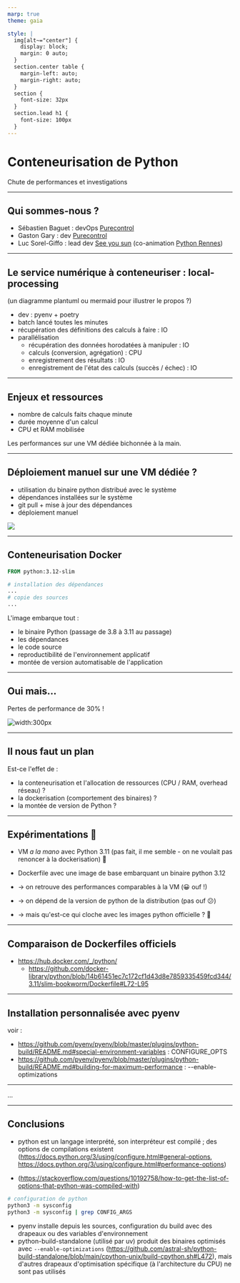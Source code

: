 ```yaml
---
marp: true
theme: gaia

style: |
  img[alt~="center"] {
    display: block;
    margin: 0 auto;
  }
  section.center table {
    margin-left: auto;
    margin-right: auto;
  }
  section {
    font-size: 32px
  }
  section.lead h1 {
    font-size: 100px
  }
---
```

<!-- _class: lead -->
# Conteneurisation de Python
Chute de performances et investigations

<!-- 
_footer: "Sébastien Baguet, Gaston Gary, Luc Sorel-Giffo - BreizhCamp - 27 juin 2025"
 -->

---

## Qui sommes-nous ?

- Sébastien Baguet : devOps [Purecontrol](https://www.purecontrol.com/)
- Gaston Gary : dev [Purecontrol](https://www.purecontrol.com/)
- Luc Sorel-Giffo : lead dev [See you sun](https://seeyousun.fr/) (co-animation [Python Rennes](https://www.meetup.com/fr-FR/python-rennes/))

---

## Le service numérique à conteneuriser : local-processing

(un diagramme plantuml ou mermaid pour illustrer le propos ?)

- dev : pyenv + poetry
- batch lancé toutes les minutes
- récupération des définitions des calculs à faire : IO
- parallélisation
  - récupération des données horodatées à manipuler : IO
  - calculs (conversion, agrégation) : CPU
  - enregistrement des résultats : IO
  - enregistrement de l'état des calculs (succès / échec) : IO

---

## Enjeux et ressources

- nombre de calculs faits chaque minute
- durée moyenne d'un calcul
- CPU et RAM mobilisée

Les performances sur une VM dédiée bichonnée à la main.

---

## Déploiement manuel sur une VM dédiée ?

- utilisation du binaire python distribué avec le système
- dépendances installées sur le système
- git pull + mise à jour des dépendances
- déploiement manuel

![](https://s2.qwant.com/thumbr/474x303/7/7/c159a4416cf1b30fea194a49da801d59f966c0e2d414580ef384f01760efe7/th.jpg?u=https%3A%2F%2Ftse.mm.bing.net%2Fth%3Fid%3DOIP.ZIaKioLPt65-c3ntAHQewgHaEv%26pid%3DApi&q=0&b=1&p=0&a=0)

---

## Conteneurisation Docker

```dockerfile
FROM python:3.12-slim

# installation des dépendances
...
# copie des sources
...
```

L'image embarque tout :
- le binaire Python (passage de 3.8 à 3.11 au passage)
- les dépendances
- le code source
- reproductibilité de l'environnement applicatif
- montée de version automatisable de l'application

---

## Oui mais...

Pertes de performance de 30% !

![width:300px](https://www.petitgoeland.fr/849954-large_default/sweat-homme-col-rond-le-futur-c-etait-mieux-avant.jpg)

---

## Il nous faut un plan

Est-ce l'effet de :
* la conteneurisation et l'allocation de ressources (CPU / RAM, overhead réseau) ?
* la dockerisation (comportement des binaires) ?
* la montée de version de Python ?

---

## Expérimentations 🧪

* VM *a la mano* avec Python 3.11 (pas fait, il me semble - on ne voulait pas renoncer à la dockerisation) 🙅
* Dockerfile avec une image de base embarquant un binaire python 3.12

* -> on retrouve des performances comparables à la VM (😀 ouf !)
* -> on dépend de la version de python de la distribution (pas ouf 😕)
* -> mais qu'est-ce qui cloche avec les images python officielle ? 🤔

---

## Comparaison de Dockerfiles officiels

- https://hub.docker.com/_/python/
  - https://github.com/docker-library/python/blob/14b61451ec7c172cf1d43d8e7859335459fcd344/3.11/slim-bookworm/Dockerfile#L72-L95

---

## Installation personnalisée avec pyenv

voir :
- https://github.com/pyenv/pyenv/blob/master/plugins/python-build/README.md#special-environment-variables : CONFIGURE_OPTS
- https://github.com/pyenv/pyenv/blob/master/plugins/python-build/README.md#building-for-maximum-performance : --enable-optimizations

---

...

---

## Conclusions

- python est un langage interprété, son interpréteur est compilé ; des options de compilations existent (https://docs.python.org/3/using/configure.html#general-options, https://docs.python.org/3/using/configure.html#performance-options)

- (https://stackoverflow.com/questions/10192758/how-to-get-the-list-of-options-that-python-was-compiled-with)

```sh
# configuration de python
python3 -m sysconfig
python3 -m sysconfig | grep CONFIG_ARGS
```

- pyenv installe depuis les sources, configuration du build avec des drapeaux ou des variables d'environnement
- python-build-standalone (utilisé par uv) produit des binaires optimisés avec `--enable-optimizations` (https://github.com/astral-sh/python-build-standalone/blob/main/cpython-unix/build-cpython.sh#L472), mais d'autres drapeaux d'optimisation spécifique (à l'architecture du CPU) ne sont pas utilisés